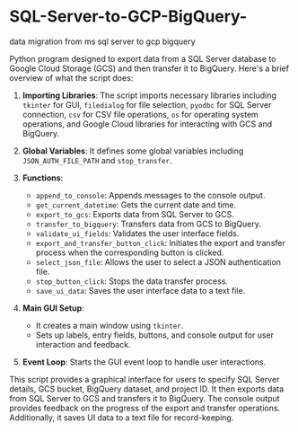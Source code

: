 # SQL-Server-to-GCP-BigQuery-
data migration from ms sql server to gcp bigquery 

 Python program designed to export data from a SQL Server database to Google Cloud Storage (GCS) and then transfer it to BigQuery. Here's a brief overview of what the script does:

1. **Importing Libraries**: The script imports necessary libraries including `tkinter` for GUI, `filedialog` for file selection, `pyodbc` for SQL Server connection, `csv` for CSV file operations, `os` for operating system operations, and Google Cloud libraries for interacting with GCS and BigQuery.

2. **Global Variables**: It defines some global variables including `JSON_AUTH_FILE_PATH` and `stop_transfer`.

3. **Functions**:
   - `append_to_console`: Appends messages to the console output.
   - `get_current_datetime`: Gets the current date and time.
   - `export_to_gcs`: Exports data from SQL Server to GCS.
   - `transfer_to_bigquery`: Transfers data from GCS to BigQuery.
   - `validate_ui_fields`: Validates the user interface fields.
   - `export_and_transfer_button_click`: Initiates the export and transfer process when the corresponding button is clicked.
   - `select_json_file`: Allows the user to select a JSON authentication file.
   - `stop_button_click`: Stops the data transfer process.
   - `save_ui_data`: Saves the user interface data to a text file.

4. **Main GUI Setup**:
   - It creates a main window using `tkinter`.
   - Sets up labels, entry fields, buttons, and console output for user interaction and feedback.

5. **Event Loop**: Starts the GUI event loop to handle user interactions.

This script provides a graphical interface for users to specify SQL Server details, GCS bucket, BigQuery dataset, and project ID. It then exports data from SQL Server to GCS and transfers it to BigQuery. The console output provides feedback on the progress of the export and transfer operations. Additionally, it saves UI data to a text file for record-keeping.
